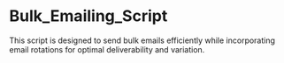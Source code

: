 # Bulk_Emailing_Script
This script is designed to send bulk emails efficiently while incorporating email rotations for optimal deliverability and variation.
